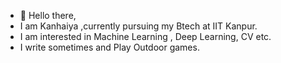 - 👋 Hello there,
- I am Kanhaiya ,currently pursuing my Btech at IIT Kanpur.
- I am interested in Machine Learning , Deep Learning, CV etc.
- I write sometimes and Play Outdoor games.
<!---
kanhaiy0/kanhaiy0 is a ✨ special ✨ repository because its `README.md` (this file) appears on your GitHub profile.
You can click the Preview link to take a look at your changes.
--->
